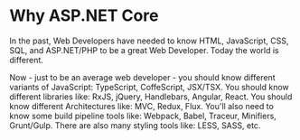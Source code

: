 # Why ASP.NET Core

In the past, Web Developers have needed to know HTML, JavaScript, CSS, SQL, and ASP.NET/PHP to be a great Web Developer. Today the world is different.

Now - just to be an average web developer - you should know different variants of JavaScript: TypeScript, CoffeScript, JSX/TSX. You should know different libraries like: RxJS, jQuery, Handlebars, Angular, React. You should know different Architectures like: MVC, Redux, Flux. You'll also need to know some build pipeline tools like: Webpack, Babel, Traceur, Minifiers, Grunt/Gulp. There are also many styling tools like: LESS, SASS, etc.
